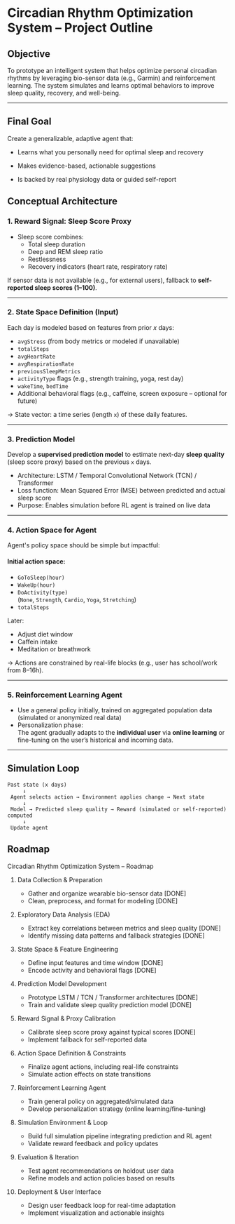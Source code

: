 # Circadian Rhythm Optimization System – Project Outline

## Objective

To prototype an intelligent system that helps optimize personal circadian rhythms by leveraging bio-sensor data (e.g., Garmin) and reinforcement learning. The system simulates and learns optimal behaviors to improve sleep quality, recovery, and well-being.

---

## Final Goal

Create a generalizable, adaptive agent that:

- Learns what you personally need for optimal sleep and recovery

- Makes evidence-based, actionable suggestions

- Is backed by real physiology data or guided self-report

## Conceptual Architecture

### 1. **Reward Signal: Sleep Score Proxy**

- Sleep score combines:
  - Total sleep duration
  - Deep and REM sleep ratio
  - Restlessness
  - Recovery indicators (heart rate, respiratory rate)

If sensor data is not available (e.g., for external users), fallback to **self-reported sleep scores (1–100)**.

---

### 2. **State Space Definition (Input)**

Each day is modeled based on features from prior *x* days:

- `avgStress` (from body metrics or modeled if unavailable)
- `totalSteps`
- `avgHeartRate`
- `avgRespirationRate`
- `previousSleepMetrics`
- `activityType` flags (e.g., strength training, yoga, rest day)
- `wakeTime`, `bedTime`
- Additional behavioral flags (e.g., caffeine, screen exposure – optional for future)

→ State vector: a time series (length `x`) of these daily features.

---

### 3. **Prediction Model**

Develop a **supervised prediction model** to estimate next-day **sleep quality** (sleep score proxy) based on the previous `x` days.

- Architecture: LSTM / Temporal Convolutional Network (TCN) / Transformer
- Loss function: Mean Squared Error (MSE) between predicted and actual sleep score
- Purpose: Enables simulation before RL agent is trained on live data

---

### 4. **Action Space for Agent**

Agent's policy space should be simple but impactful:

#### Initial action space:
- `GoToSleep(hour)`
- `WakeUp(hour)`
- `DoActivity(type)`  
  (`None`, `Strength`, `Cardio`, `Yoga`, `Stretching`)
- `totalSteps`


Later:
- Adjust diet window
- Caffein intake 
- Meditation or breathwork

→ Actions are constrained by real-life blocks (e.g., user has school/work from 8–16h).

---

### 5. **Reinforcement Learning Agent**

- Use a general policy initially, trained on aggregated population data (simulated or anonymized real data)
- Personalization phase:  
  The agent gradually adapts to the **individual user** via **online learning** or fine-tuning on the user’s historical and incoming data.

---

## Simulation Loop

```text
Past state (x days) 
     ↓
 Agent selects action → Environment applies change → Next state
     ↓
 Model → Predicted sleep quality → Reward (simulated or self-reported) computed 
     ↓
 Update agent
```


## Roadmap

Circadian Rhythm Optimization System – Roadmap

1. Data Collection & Preparation  
   - Gather and organize wearable bio-sensor data  [DONE]  
   - Clean, preprocess, and format for modeling  [DONE]

2. Exploratory Data Analysis (EDA)  
   - Extract key correlations between metrics and sleep quality  [DONE]  
   - Identify missing data patterns and fallback strategies  [DONE]

3. State Space & Feature Engineering  
   - Define input features and time window [DONE]  
   - Encode activity and behavioral flags [DONE]

4. Prediction Model Development  
   - Prototype LSTM / TCN / Transformer architectures [DONE] 
   - Train and validate sleep quality prediction model [DONE]

5. Reward Signal & Proxy Calibration  
   - Calibrate sleep score proxy against typical scores [DONE]
   - Implement fallback for self-reported data

6. Action Space Definition & Constraints  
   - Finalize agent actions, including real-life constraints  
   - Simulate action effects on state transitions

7. Reinforcement Learning Agent  
   - Train general policy on aggregated/simulated data  
   - Develop personalization strategy (online learning/fine-tuning)

8. Simulation Environment & Loop  
   - Build full simulation pipeline integrating prediction and RL agent  
   - Validate reward feedback and policy updates

9. Evaluation & Iteration  
   - Test agent recommendations on holdout user data  
   - Refine models and action policies based on results

10. Deployment & User Interface  
    - Design user feedback loop for real-time adaptation  
    - Implement visualization and actionable insights
